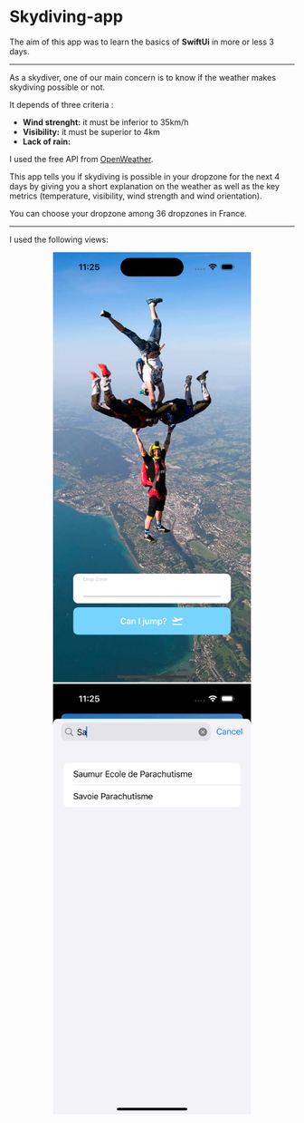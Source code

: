 # Skydiving-app

The aim of this app was to learn the basics of **SwiftUi** in more or less 3 days.

----

As a skydiver, one of our main concern is to know if the weather makes skydiving possible or not. 

It depends of three criteria :
* **Wind strenght:** it must be inferior to 35km/h
* **Visibility:** it must be superior to 4km
* **Lack of rain:**

I used the free API from [OpenWeather](https://openweathermap.org/).

This app tells you if skydiving is possible in your dropzone for the next 4 days by giving you a short explanation on the weather as well as the key metrics (temperature, visibility, wind strength and wind orientation).

You can choose your dropzone among 36 dropzones in France.

----

I used the following views:
<p align="center">
 <img src="https://github.com/llescure/skydiving-app/blob/main/skydiving%20weather/Preview%20Content/Preview%20Assets.xcassets/Final%20result/Home%20Page.imageset/Simulator%20Screen%20Shot%20-%20iPhone%2014%20Pro%20-%202023-01-02%20at%2023.25.21.png" width="350" title="home page">
 <img src="https://github.com/llescure/skydiving-app/blob/main/skydiving%20weather/Preview%20Content/Preview%20Assets.xcassets/Final%20result/Autocomplete.imageset/Simulator%20Screen%20Shot%20-%20iPhone%2014%20Pro%20-%202023-01-02%20at%2023.25.44.png" width="350" title="autocomplete">
</p>
